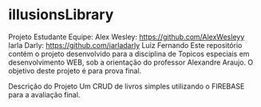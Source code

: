# illusionsLibrary
Projeto Estudante
Equipe: 
Alex Wesley: https://github.com/AlexWesleyy
Iarla Darly: https://github.com/iarladarly
Luiz Fernando
Este repositório contém o projeto desenvolvido para a disciplina de Topicos especiais em desenvolvimento WEB, sob a orientação do professor Alexandre Araujo. 
O objetivo deste projeto é para prova final.

Descrição do Projeto
Um CRUD de livros simples utilizando o FIREBASE para a avaliação final.

